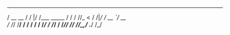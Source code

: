    ____ _____    __  ___          
   / __ \__  /   /  |/  /___ _____ 
  / / / //_ <   / /|_/ / __ `/ __ \
 / /_/ /__/ /  / /  / / /_/ / /_/ /
/_____/____/  /_/  /_/\__,_/ .___/ 
                          /_/      